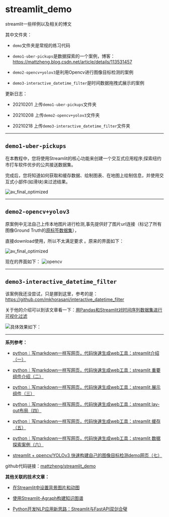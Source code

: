 # streamlit_demo

streamlit一些样例以及相关的博文

其中文件夹：

- `demo`文件夹是常规的练习代码

- `demo1-uber-pickups`是数据探索的一个案例，博客：https://mattzheng.blog.csdn.net/article/details/113531457

- `demo2-opencv+yolov3`是利用Opencv进行图像目标检测的案例

- `demo3-interactive_datetime_filter`是时间数据拖拽式展示的案例


更新日志：

- 20210201 上传`demo1-uber-pickups`文件夹

- 20210208 上传`demo2-opencv+yolov3`文件夹

- 20210218 上传`demo3-interactive_datetime_filter`文件夹

---

## `demo1-uber-pickups`

在本教程中，您将使用Streamlit的核心功能来创建一个交互式应用程序;探索纽约市打车软件优步的公共接送数据集。

完成后，您将知道如何获取和缓存数据、绘制图表、在地图上绘制信息，并使用交互式小部件(如滑块)来过滤结果。

![av_final_optimized](https://img-blog.csdnimg.cn/20210201224312608.png?x-oss-process=image/watermark,type_ZmFuZ3poZW5naGVpdGk,shadow_10,text_aHR0cHM6Ly9ibG9nLmNzZG4ubmV0L3NpbmF0XzI2OTE3Mzgz,size_16,color_FFFFFF,t_70)




---

## `demo2-opencv+yolov3`

原案例中无法自己上传本地图片进行检测,事先提供好了图片url连接（标记了所有图像Ground Truth的[原标签数据集](https://streamlit-self-driving.s3-us-west-2.amazonaws.com/labels.csv.gz)），

直接download使用，所以不太满足要求  。原来的界面如下：


![av_final_optimized](https://raw.githubusercontent.com/streamlit/demo-self-driving/master/av_final_optimized.gif)


现在的界面如下：
![opencv](https://img-blog.csdnimg.cn/20210208161448931.png?x-oss-process=image/watermark,type_ZmFuZ3poZW5naGVpdGk,shadow_10,text_aHR0cHM6Ly9ibG9nLmNzZG4ubmV0L3NpbmF0XzI2OTE3Mzgz,size_16,color_FFFFFF,t_70
)


---
## `demo3-interactive_datetime_filter`

该案例我还没尝试，只是挪到这里，参考的是：https://github.com/mkhorasani/interactive_datetime_filter

关于他的介绍可以到该文章看一下：[用Pandas和Streamlit对时间序列数据集进行可视化过滤](https://mp.weixin.qq.com/s/TV1MJfaOq27y2DVCGMuqhA)

![具体效果如下：](https://camo.githubusercontent.com/66ae4c74254d04811c253c666b43f92d739a48df607cfae0e5eb0592dc2ef70f/68747470733a2f2f6d69726f2e6d656469756d2e636f6d2f6d61782f3730302f312a4d585a44516861733434364e336b66425f4d615651512e676966)





---


**系列参考：**

- [python︱写markdown一样写网页，代码快速生成web工具：streamlit介绍（一）](https://mattzheng.blog.csdn.net/article/details/113484942)

- [python︱写markdown一样写网页，代码快速生成web工具：streamlit 重要组件介绍（二）](https://mattzheng.blog.csdn.net/article/details/113485525)

- [python︱写markdown一样写网页，代码快速生成web工具：streamlit 展示组件（三）](https://mattzheng.blog.csdn.net/article/details/113486304)

- [python︱写markdown一样写网页，代码快速生成web工具：streamlit lay-out布局（四）](https://mattzheng.blog.csdn.net/article/details/113530944)

- [python︱写markdown一样写网页，代码快速生成web工具：streamlit 缓存（五）](https://mattzheng.blog.csdn.net/article/details/113531087)

- [python︱写markdown一样写网页，代码快速生成web工具：streamlit 数据探索案例（六）](https://mattzheng.blog.csdn.net/article/details/113531457)

- [streamlit + opencv/YOLOv3 快速构建自己的图像目标检测demo网页（七）](https://mattzheng.blog.csdn.net/article/details/113758554)

github代码链接：[mattzheng/streamlit_demo](https://github.com/mattzheng/streamlit_demo)


**其他关联的技术文章：**

- [在Streamlit中设置背景图片和动图](https://mp.weixin.qq.com/s/JanyRPu43Yqi32sSO6oZRQ)

- [使用Streamlit-Agraph构建知识图谱](https://mp.weixin.qq.com/s/_s6A5-rSWJju5kQ9r4MRnw)

- [Python开发NLP应用新思路：Streamlit与FastAPI双剑合璧 ](https://mp.weixin.qq.com/s/Nv3z0SUHb1SckGFe4OLsmg)

